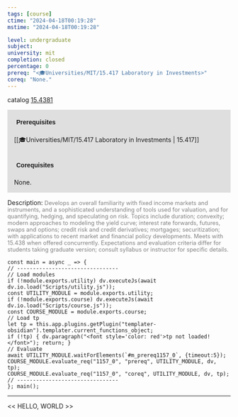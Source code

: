 ```yaml
---
tags: [course]
ctime: "2024-04-18T00:19:28"
mstime: "2024-04-18T00:19:28"

level: undergraduate
subject: 
university: mit
completion: closed
percentage: 0
prereq: "<🎓Universities/MIT/15.417 Laboratory in Investments>"
coreq: "None."
---
```


catalog [15.4381](http://student.mit.edu/catalog/m15b.html#15.4381)

<span style="display: block; padding: 15px; background-color: rgb(100, 100, 100, 0.2);"><font id="m_prereq1157_0" style="display: block; font-family: Arial, sans-serif; font-weight: bold; padding: 5px">Prerequisites</font><br><span id="prereq1157_0">[[🎓Universities/MIT/15.417 Laboratory in Investments | 15.417]]</span></span>
<span style="display: block; padding: 15px; background-color: rgb(100, 100, 100, 0.2);"><font id="m_coreq1157_0" style="display: block; font-family: Arial, sans-serif; font-weight: bold; padding: 5px">Corequisites</font><br><span id="coreq1157_0">None.</span></span>

<font style="">Description:</font>
<font style="color: grey; font-size: 0.8rem;">Develops an overall familiarity with fixed income markets and instruments, and a sophisticated understanding of tools used for valuation, and for quantifying, hedging, and speculating on risk. Topics include duration; convexity; modern approaches to modeling the yield curve; interest rate forwards, futures, swaps and options; credit risk and credit derivatives; mortgages; securitization; with applications to recent market and financial policy developments. Meets with 15.438 when offered concurrently. Expectations and evaluation criteria differ for students taking graduate version; consult syllabus or instructor for specific details.</font>

```dataviewjs
const main = async _ => {
// --------------------------------
// Load modules
if (!module.exports.utility) dv.executeJs(await dv.io.load("Scripts/utility.js"));
const UTILITY_MODULE = module.exports.utility;
if (!module.exports.course) dv.executeJs(await dv.io.load("Scripts/course.js"));
const COURSE_MODULE = module.exports.course;
// Load tp
let tp = this.app.plugins.getPlugin("templater-obsidian").templater.current_functions_object;
if (!tp) { dv.paragraph("<font style='color: red'>tp not loaded!</font>"); return; }
// Evaluate
await UTILITY_MODULE.waitForElements(`#m_prereq1157_0`, {timeout:5});
COURSE_MODULE.evaluate_req("1157_0", "prereq", UTILITY_MODULE, dv, tp);
COURSE_MODULE.evaluate_req("1157_0", "coreq", UTILITY_MODULE, dv, tp);
// --------------------------------
}; main();
```

---

<< HELLO, WORLD >>
